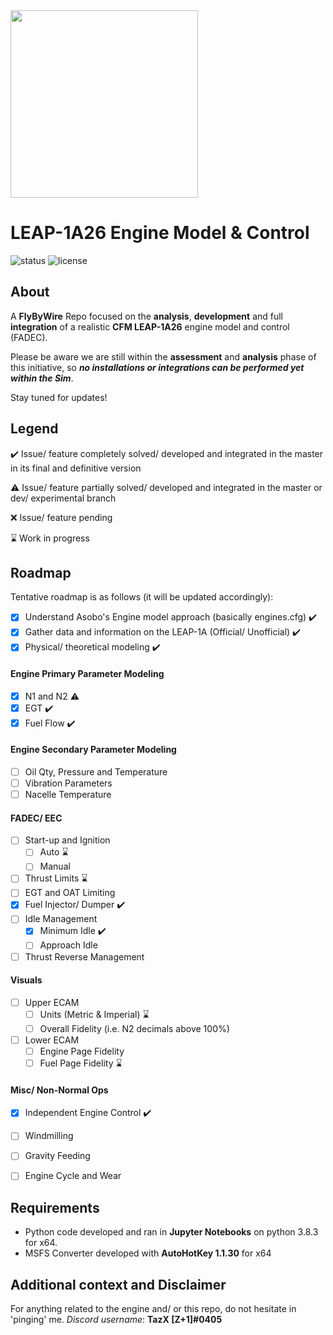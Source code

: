<img src="https://raw.githubusercontent.com/flybywiresim/fbw-branding/master/png/FBW-Logo.png" placeholder="Flybywire" width="300"/>

# LEAP-1A26 Engine Model & Control

![status](https://img.shields.io/badge/status-Unstable%2F%20WIP-blue)
![license](https://img.shields.io/github/license/flybywiresim/leap-1a26-model)

## About
A **FlyByWire** Repo focused on the **analysis**, **development** and full **integration** of a realistic **CFM LEAP-1A26** engine model and control (FADEC). 

Please be aware we are still within the **assessment** and **analysis** phase of this initiative, so **_no installations or integrations can be performed yet within the Sim_**.

Stay tuned for updates!

## Legend
:heavy_check_mark: Issue/ feature completely solved/ developed and integrated in the master in its final and definitive version

:warning: Issue/ feature partially solved/ developed and integrated in the master or dev/ experimental branch

:x: Issue/ feature pending

:hourglass: Work in progress

## Roadmap
Tentative roadmap is as follows (it will be updated accordingly):

- [x] Understand Asobo's Engine model approach (basically engines.cfg) :heavy_check_mark:
- [x] Gather data and information on the LEAP-1A (Official/ Unofficial) :heavy_check_mark:
- [x] Physical/ theoretical modeling :heavy_check_mark:

#### Engine Primary Parameter Modeling
 - [x] N1 and N2 :warning: 
 - [x] EGT :heavy_check_mark: 
 - [x] Fuel Flow :heavy_check_mark: 
  
#### Engine Secondary Parameter Modeling
 - [ ] Oil Qty, Pressure and Temperature 
 - [ ] Vibration Parameters
 - [ ] Nacelle Temperature

#### FADEC/ EEC
 - [ ] Start-up and Ignition 
    - [ ] Auto :hourglass:
    - [ ] Manual 
 - [ ] Thrust Limits :hourglass:
 - [ ] EGT and OAT Limiting
 - [x] Fuel Injector/ Dumper :heavy_check_mark:
 - [ ] Idle Management
     - [x] Minimum Idle :heavy_check_mark:
     - [ ] Approach Idle
 - [ ] Thrust Reverse Management

#### Visuals
- [ ] Upper ECAM
   - [ ] Units (Metric & Imperial) :hourglass:
   - [ ] Overall Fidelity (i.e. N2 decimals above 100%)
- [ ] Lower ECAM
   - [ ] Engine Page Fidelity
   - [ ] Fuel Page Fidelity :hourglass:
 
#### Misc/ Non-Normal Ops
 - [x] Independent Engine Control :heavy_check_mark:
 - [ ] Windmilling
 - [ ] Gravity Feeding
 - [ ] Engine Cycle and Wear


## Requirements
* Python code developed and ran in **Jupyter Notebooks** on python 3.8.3 for x64.
* MSFS Converter developed with **AutoHotKey 1.1.30** for x64

## Additional context and Disclaimer
For anything related to the engine and/ or this repo, do not hesitate in 'pinging' me. 
_Discord username_: **TazX [Z+1]#0405**
